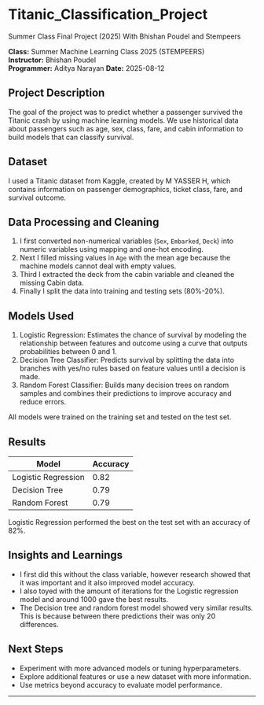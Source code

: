 # Titanic_Classification_Project
Summer Class Final Project (2025) With Bhishan Poudel and Stempeers

**Class:** Summer Machine Learning Class 2025 (STEMPEERS)  
**Instructor:** Bhishan Poudel  
**Programmer:** Aditya Narayan 
**Date:** 2025-08-12

## Project Description
The goal of the project was to predict whether a passenger survived the Titanic crash by using machine learning models. We use historical data about passengers such as age, sex, class, fare, and cabin information to build models that can classify survival.

## Dataset
I used a Titanic dataset from Kaggle, created by M YASSER H, which contains information on passenger demographics, ticket class, fare, and survival outcome.

## Data Processing and Cleaning
1) I first converted non-numerical variables (`Sex`, `Embarked`, `Deck`) into numeric variables using mapping and one-hot encoding.
2) Next I filled missing values in `Age` with the mean age because the machine models cannot deal with empty values.
3) Third I extracted the deck from the cabin variable and cleaned the missing Cabin data.
4) Finally I split the data into training and testing sets (80%-20%).

## Models Used
1. Logistic Regression: Estimates the chance of survival by modeling the relationship between features and outcome using a curve that outputs probabilities between 0 and 1.
2. Decision Tree Classifier: Predicts survival by splitting the data into branches with yes/no rules based on feature values until a decision is made.
3. Random Forest Classifier: Builds many decision trees on random samples and combines their predictions to improve accuracy and reduce errors.

All models were trained on the training set and tested on the test set.

## Results
| Model               | Accuracy  |
|---------------------|-----------|
| Logistic Regression | 0.82      |
| Decision Tree       | 0.79      |
| Random Forest       | 0.79      |

Logistic Regression performed the best on the test set with an accuracy of 82%.

## Insights and Learnings
- I first did this without the class variable, however research showed that it was important and it also improved model accuracy. 
- I also toyed with the amount of iterations for the Logistic regression model and around 1000 gave the best results. 
- The Decision tree and random forest model showed very similar results. This is because between there predictions their was only 20 differences. 

## Next Steps
- Experiment with more advanced models or tuning hyperparameters.
- Explore additional features or use a new dataset with more information. 
- Use metrics beyond accuracy to evaluate model performance.

---
